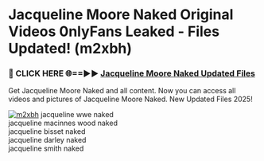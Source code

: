 # Jacqueline Moore Naked Original Videos 0nlyFans Leaked - Files Updated! (m2xbh)

<h3>🔴 CLICK HERE 🌐==►► <a href="https://tinyurl.com/yckcrads" rel="nofollow">Jacqueline Moore Naked Updated Files</a></h3>

Get Jacqueline Moore Naked and all content. Now you can access all videos and pictures of Jacqueline Moore Naked. New Updated Files 2025!

[![m2xbh](https://i.imgur.com/hpKpOFt.gif)](https://tinyurl.com/yckcrads)
jacqueline wwe naked<br>
jacqueline macinnes wood naked<br>
jacqueline bisset naked<br>
jacqueline darley naked<br>
jacqueline smith naked